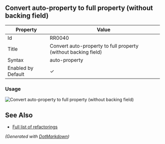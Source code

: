 ## Convert auto\-property to full property \(without backing field\)

| Property           | Value                                                             |
| ------------------ | ----------------------------------------------------------------- |
| Id                 | RR0040                                                            |
| Title              | Convert auto\-property to full property \(without backing field\) |
| Syntax             | auto\-property                                                    |
| Enabled by Default | &#x2713;                                                          |

### Usage

![Convert auto-property to full property (without backing field)](../../images/refactorings/ConvertAutoPropertyToFullPropertyWithoutBackingField.png)

## See Also

* [Full list of refactorings](Refactorings.md)


*\(Generated with [DotMarkdown](http://github.com/JosefPihrt/DotMarkdown)\)*
